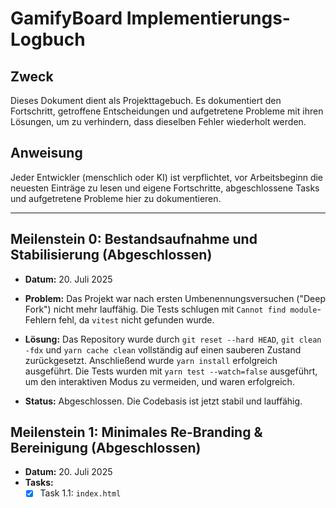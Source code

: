 # GamifyBoard Implementierungs-Logbuch

## Zweck

Dieses Dokument dient als Projekttagebuch. Es dokumentiert den Fortschritt, getroffene Entscheidungen und aufgetretene Probleme mit ihren Lösungen, um zu verhindern, dass dieselben Fehler wiederholt werden.

## Anweisung

Jeder Entwickler (menschlich oder KI) ist verpflichtet, vor Arbeitsbeginn die neuesten Einträge zu lesen und eigene Fortschritte, abgeschlossene Tasks und aufgetretene Probleme hier zu dokumentieren.

---

## Meilenstein 0: Bestandsaufnahme und Stabilisierung (Abgeschlossen)

- **Datum:** 20. Juli 2025

- **Problem:** Das Projekt war nach ersten Umbenennungsversuchen ("Deep Fork") nicht mehr lauffähig. Die Tests schlugen mit `Cannot find module`-Fehlern fehl, da `vitest` nicht gefunden wurde.

- **Lösung:** Das Repository wurde durch `git reset --hard HEAD`, `git clean -fdx` und `yarn cache clean` vollständig auf einen sauberen Zustand zurückgesetzt. Anschließend wurde `yarn install` erfolgreich ausgeführt. Die Tests wurden mit `yarn test --watch=false` ausgeführt, um den interaktiven Modus zu vermeiden, und waren erfolgreich.

- **Status:** Abgeschlossen. Die Codebasis ist jetzt stabil und lauffähig.

## Meilenstein 1: Minimales Re-Branding & Bereinigung (Abgeschlossen)

- **Datum:** 20. Juli 2025
- **Tasks:**
  - [x] Task 1.1: `index.html` <title> auf "GamifyBoard" geändert.
  - [x] Task 1.1.1: Alle Metadaten und h1-Tags in `index.html` auf "GamifyBoard" aktualisiert.
  - [x] Task 1.2: Social-Media-Links aus `DefaultItems.tsx` entfernt, um Snapshot-Konflikte zu lösen.
  - [ ] Task 1.3 & 1.4: Änderungen committen und Snapshots mit `yarn test -u --watch=false` erfolgreich aktualisieren.
- **Status:** Abgeschlossen. Die Tests laufen nun sauber durch.

## Meilenstein 2: Implementierung der Gamify-Toolbar (Als nächstes)

- **Datum:** 20. Juli 2025
- **Tasks:**
  - [ ] Task 2.1: Erstellung der `GamifyToolbar.tsx` Komponente.
  - [ ] Task 2.2: Implementierung der Logik für den "Spiel-Set erstellen"-Button.
  - [ ] Task 2.3: Integration der Toolbar in `App.tsx`.
- **Status:** In Bearbeitung.

- **Update:**
  - **Datum:** 20. Juli 2025
  - **Fortschritt:**
    - Task 2.1: `GamifyToolbar.tsx` Komponente erstellt.
    - Task 2.2: Logik für den "Spiel-Set erstellen"-Button implementiert.
    - TypeScript- und ESLint-Fehler in `GamifyToolbar.tsx` und `ExportToExcalidrawPlus.tsx` behoben.
  - **Nächste Schritte:**
    - Task 2.3: Integration der Toolbar in `App.tsx` abschließen.
    - Runtime-Verhalten verifizieren.
